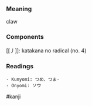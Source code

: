 ### Meaning

claw

### Components

[[丿]]: katakana no radical (no. 4)

### Readings

```
- Kunyomi: つめ、つま-
- Onyomi: ソウ
```

#kanji